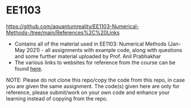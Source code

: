 # EE1103
https://github.com/aquantumreality/EE1103-Numerical-Methods-/tree/main/References%2C%20Links
- Contains all of the material used in EE1103: Numerical Methods (Jan-May 2021) - all assignments with example code, along with questions  and some further material uploaded by Prof. Anil Prabhakhar
- The various links to websites for reference from the course can be found [here](https://github.com/aquantumreality/EE1103-Numerical-Methods-/tree/main/References%2C%20Links).

NOTE: Please do not clone this repo/copy the code from this repo, in case you are given the same assignment. The code(s) given here are only for reference, please submit/work on your own code and enhance your learning instead of copying from the repo. 
